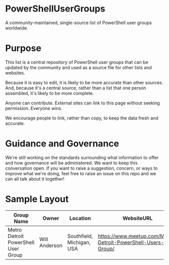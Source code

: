 # PowerShellUserGroups
A community-maintained, single-source list of PowerShell user groups worldwide.

# Purpose
This list is a central repository of PowerShell user groups that can be updated by the community and used as a source file for other lists and websites. 

Because it is easy to edit, it is likely to be more accurate than other sources. And, because it's a central source, rather than a list that one person assembled, it's likely to be more complete. 

Anyone can contribute. External sites can link to this page without seeking permission. Everyone wins. 

We encourage people to link, rather than copy, to keep the data fresh and accurate.

# Guidance and Governance
We're still working on the standards surrounding what information to offer and how governance will be administered.  We want to keep this conversation open.  If you want to raise a suggestion, concern, or ways to improve what we're doing, feel free to raise an issue on this repo and we can all talk about it together!

# Sample Layout

|Group Name|Owner|Location|WebsiteURL|Twitter|Email|
|----------|-----|--------|----------|-------|-----|
|Metro Detroit PowerShell User Group|Will Anderson|Southfield, Michigan, USA|https://www.meetup.com/Metro-Detroit-PowerShell-Users-Group/ |N/A|N/A|
